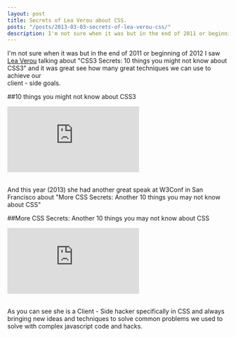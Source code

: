 ```yaml
---
layout: post
title: Secrets of Lea Verou about CSS.
posts: "/posts/2013-03-03-secrets-of-lea-verou-css/"
description: I'm not sure when it was but in the end of 2011 or beginning of 2012 I saw Lea Verou talking about "CSS3 Secrets - 10 things you might not know about CSS3" and it was great see how many great techniques we can use to achieve our client - side goals.
---
```

 
I'm not sure when it was but in the end of 2011 or beginning of 2012 I saw <a href="http://lea.verou.me/" title="Lea Verou" target="_blank">Lea Verou</a> talking about "CSS3 Secrets: 10 things you might not know about CSS3" and it was great see how many great techniques we can use to achieve our <br> client - side goals.

##10 things you might not know about CSS3

<div class="fluidMedia">
	<iframe src="https://www.youtube.com/embed/54wJkqG8jXE" frameborder="0" allowfullscreen="allowfullscreen"> </iframe>
</div>

<br>

And this year (2013) she had another great speak at W3Conf in San Francisco about "More CSS Secrets: Another 10 things you may not know about CSS"

##More CSS Secrets: Another 10 things you may not know about CSS

<div class="fluidMedia">
	<iframe src="https://www.youtube.com/embed/3ikye7Qc7Ak" frameborder="0" allowfullscreen="allowfullscreen"> </iframe>
</div>

<br>

As you can see she is a Client - Side hacker specifically in CSS and always bringing new ideas and techniques to solve common problems we used to solve with complex javascript code and hacks.